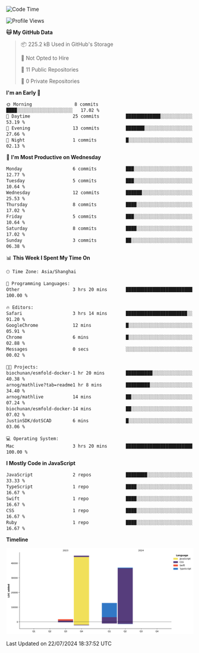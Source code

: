 <!--
**PascalDai/PascalDai** is a ✨ _special_ ✨ repository because its `README.md` (this file) appears on your GitHub profile.

Here are some ideas to get you started:

- 🔭 I’m currently working on ...
- 🌱 I’m currently learning ...
- 👯 I’m looking to collaborate on ...
- 🤔 I’m looking for help with ...
- 💬 Ask me about ...
- 📫 How to reach me: ...
- 😄 Pronouns: ...
- ⚡ Fun fact: ...
-->

<!--START_SECTION:waka-->
![Code Time](http://img.shields.io/badge/Code%20Time-527%20hrs%207%20mins-blue)

![Profile Views](http://img.shields.io/badge/Profile%20Views-1-blue)

**🐱 My GitHub Data** 

> 📦 225.2 kB Used in GitHub's Storage 
 > 
> 🚫 Not Opted to Hire
 > 
> 📜 11 Public Repositories 
 > 
> 🔑 0 Private Repositories 
 > 
**I'm an Early 🐤** 

```text
🌞 Morning                8 commits           ████░░░░░░░░░░░░░░░░░░░░░   17.02 % 
🌆 Daytime                25 commits          █████████████░░░░░░░░░░░░   53.19 % 
🌃 Evening                13 commits          ███████░░░░░░░░░░░░░░░░░░   27.66 % 
🌙 Night                  1 commits           █░░░░░░░░░░░░░░░░░░░░░░░░   02.13 % 
```
📅 **I'm Most Productive on Wednesday** 

```text
Monday                   6 commits           ███░░░░░░░░░░░░░░░░░░░░░░   12.77 % 
Tuesday                  5 commits           ███░░░░░░░░░░░░░░░░░░░░░░   10.64 % 
Wednesday                12 commits          ██████░░░░░░░░░░░░░░░░░░░   25.53 % 
Thursday                 8 commits           ████░░░░░░░░░░░░░░░░░░░░░   17.02 % 
Friday                   5 commits           ███░░░░░░░░░░░░░░░░░░░░░░   10.64 % 
Saturday                 8 commits           ████░░░░░░░░░░░░░░░░░░░░░   17.02 % 
Sunday                   3 commits           ██░░░░░░░░░░░░░░░░░░░░░░░   06.38 % 
```


📊 **This Week I Spent My Time On** 

```text
🕑︎ Time Zone: Asia/Shanghai

💬 Programming Languages: 
Other                    3 hrs 20 mins       █████████████████████████   100.00 % 

🔥 Editors: 
Safari                   3 hrs 14 mins       ███████████████████████░░   91.20 % 
GoogleChrome             12 mins             █░░░░░░░░░░░░░░░░░░░░░░░░   05.91 % 
Chrome                   6 mins              █░░░░░░░░░░░░░░░░░░░░░░░░   02.88 % 
Messages                 0 secs              ░░░░░░░░░░░░░░░░░░░░░░░░░   00.02 % 

🐱‍💻 Projects: 
biochunan/esmfold-docker-1 hr 20 mins        ██████████░░░░░░░░░░░░░░░   40.38 % 
arnog/mathlive?tab=readme1 hr 8 mins         █████████░░░░░░░░░░░░░░░░   34.40 % 
arnog/mathlive           14 mins             ██░░░░░░░░░░░░░░░░░░░░░░░   07.24 % 
biochunan/esmfold-docker-14 mins             ██░░░░░░░░░░░░░░░░░░░░░░░   07.02 % 
JustinSDK/dotSCAD        6 mins              █░░░░░░░░░░░░░░░░░░░░░░░░   03.06 % 

💻 Operating System: 
Mac                      3 hrs 20 mins       █████████████████████████   100.00 % 
```

**I Mostly Code in JavaScript** 

```text
JavaScript               2 repos             ████████░░░░░░░░░░░░░░░░░   33.33 % 
TypeScript               1 repo              ████░░░░░░░░░░░░░░░░░░░░░   16.67 % 
Swift                    1 repo              ████░░░░░░░░░░░░░░░░░░░░░   16.67 % 
CSS                      1 repo              ████░░░░░░░░░░░░░░░░░░░░░   16.67 % 
Ruby                     1 repo              ████░░░░░░░░░░░░░░░░░░░░░   16.67 % 
```



**Timeline**

![Lines of Code chart](https://raw.githubusercontent.com/PascalDai/PascalDai/main/assets/bar_graph.png)


 Last Updated on 22/07/2024 18:37:52 UTC
<!--END_SECTION:waka-->
